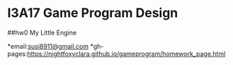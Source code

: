 # I3A17 Game Program Design

##hw0 My Little Engine

*email:susi8911@gmail.com 
*gh-pages:https://nightfoxyclara.github.io/gameprogram/homework_page.html
